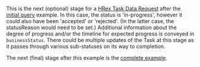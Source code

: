 This is the next (optional) stage for a [HRex Task Data Request](StructureDefinition-hrex-task-data-request.html) after the [initial query](Task-query-initial.html) example.  In this case, the status is 'in-progress', however it could also have been 'accepted' or 'rejected'.  (In the latter case, the statusReason would need to be set.)  Additional information about the degree of progress and/or the timeline for expected progress is conveyed in `businessStatus`.  There could be multiple updates of the Task at this stage as it passes through various sub-statuses on its way to completion.

The next (final) stage after this example is the [complete example](Task-query-complete.html).